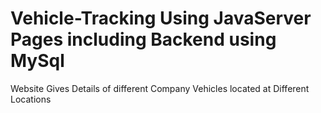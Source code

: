 # Vehicle-Tracking Using JavaServer Pages including Backend using MySql
Website Gives Details of different Company Vehicles located at Different Locations

